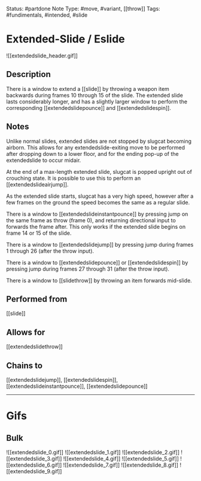 Status: #partdone
Note Type: #move, #variant, [[throw]]
Tags: #fundimentals, #intended, #slide 

# Extended-Slide / Eslide
![[extendedslide_header.gif]]
## Description
There is a window to extend a [[slide]] by throwing a weapon item backwards during frames 10 through 15 of the slide. The extended slide lasts considerably longer, and has a slightly larger window to perform the corresponding [[extendedslidepounce]] and [[extendedslidespin]].

## Notes
Unlike normal slides, extended slides are not stopped by slugcat becoming airborn. This allows for any extendedslide-exiting move to be performed after dropping down to a lower floor, and for the ending pop-up of the extendedslide to occur midair.

At the end of a max-length extended slide, slugcat is popped upright out of crouching state. It is possible to use this to perform an [[extendedslideairjump]].

As the extended slide starts, slugcat has a very high speed, however after a few frames on the ground the speed becomes the same as a regular slide.

There is a window to [[extendedslideinstantpounce]] by pressing jump on the same frame as throw (frame 0), and returning directional input to forwards the frame after. This only works if the extended slide begins on frame 14 or 15 of the slide.

There is a window to [[extendedslidejump]] by pressing jump during frames 1 through 26 (after the throw input).

There is a window to [[extendedslidepounce]] or [[extendedslidespin]] by pressing jump during frames 27 through 31 (after the throw input).

There is a window to [[slidethrow]] by throwing an item forwards mid-slide.

## Performed from
[[slide]]

## Allows for
[[extendedslidethrow]]

## Chains to
[[extendedslidejump]], [[extendedslidespin]], [[extendedslideinstantpounce]], [[extendedslidepounce]]

___
# Gifs
## Bulk
![[extendedslide_0.gif]]
![[extendedslide_1.gif]]
![[extendedslide_2.gif]]
![[extendedslide_3.gif]]
![[extendedslide_4.gif]]
![[extendedslide_5.gif]]
![[extendedslide_6.gif]]
![[extendedslide_7.gif]]
![[extendedslide_8.gif]]
![[extendedslide_9.gif]]